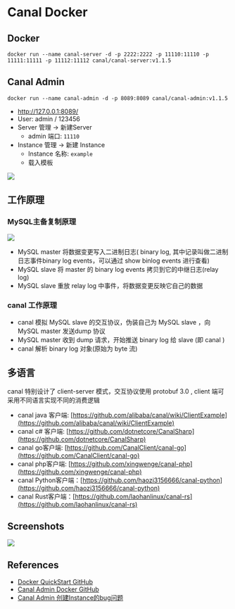 # Canal Docker

## Docker
```
docker run --name canal-server -d -p 2222:2222 -p 11110:11110 -p 11111:11111 -p 11112:11112 canal/canal-server:v1.1.5
```

## Canal Admin
```
docker run --name canal-admin -d -p 8089:8089 canal/canal-admin:v1.1.5
```
- http://127.0.0.1:8089/
- User: admin / 123456
- Server 管理 -> 新建Server
    + admin 端口: `11110`
- Instance 管理 -> 新建 Instance
    + Instance 名称: `example`
    + 载入模板

![](https://img-blog.csdnimg.cn/20191104101735947.png)

## 工作原理
### MySQL主备复制原理
![](http://dl.iteye.com/upload/attachment/0080/3086/468c1a14-e7ad-3290-9d3d-44ac501a7227.jpg)

- MySQL master 将数据变更写入二进制日志( binary log, 其中记录叫做二进制日志事件binary log events，可以通过 show binlog events 进行查看)
- MySQL slave 将 master 的 binary log events 拷贝到它的中继日志(relay log)
- MySQL slave 重放 relay log 中事件，将数据变更反映它自己的数据

### canal 工作原理
- canal 模拟 MySQL slave 的交互协议，伪装自己为 MySQL slave ，向 MySQL master 发送dump 协议
- MySQL master 收到 dump 请求，开始推送 binary log 给 slave (即 canal )
- canal 解析 binary log 对象(原始为 byte 流)

## 多语言
canal 特别设计了 client-server 模式，交互协议使用 protobuf 3.0 , client 端可采用不同语言实现不同的消费逻辑
- canal java 客户端: [https://github.com/alibaba/canal/wiki/ClientExample](https://github.com/alibaba/canal/wiki/ClientExample)
- canal c# 客户端: [https://github.com/dotnetcore/CanalSharp](https://github.com/dotnetcore/CanalSharp)
- canal go客户端: [https://github.com/CanalClient/canal-go](https://github.com/CanalClient/canal-go)
- canal php客户端: [https://github.com/xingwenge/canal-php](https://github.com/xingwenge/canal-php)
- canal Python客户端：[https://github.com/haozi3156666/canal-python](https://github.com/haozi3156666/canal-python)
- canal Rust客户端：[https://github.com/laohanlinux/canal-rs](https://github.com/laohanlinux/canal-rs)

## Screenshots
![](https://camo.githubusercontent.com/626b23a038986a83fac0765fc2d15229b031b9770b84a1d367879b7ff20c4fd9/687474703a2f2f646c322e69746579652e636f6d2f75706c6f61642f6174746163686d656e742f303133322f323331382f61306566393430662d663739382d333233332d393831342d6661316337616539313236662e706e67)

## References
- [Docker QuickStart GitHub](https://github.com/alibaba/canal/wiki/Docker-QuickStart)
- [Canal Admin Docker GitHub](https://github.com/alibaba/canal/wiki/Canal-Admin-Docker)
- [Canal Admin 创建Instance的bug问题](https://github.com/alibaba/canal/issues/2847)